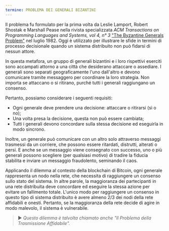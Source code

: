 ```yaml
---
termine: PROBLEMA DEI GENERALI BIZANTINI
---
```


Il problema fu formulato per la prima volta da Leslie Lamport, Robert Shostak e Marshall Pease nella rivista specializzata *ACM Transactions on Programming Languages and Systems, vol 4, n° 3* ["The Byzantine Generals Problem"](https://lamport.azurewebsites.net/pubs/byz.pdf) nel luglio 1982. Oggi è utilizzato per illustrare le sfide in termini di processo decisionale quando un sistema distribuito non può fidarsi di nessun attore.

In questa metafora, un gruppo di generali bizantini e i loro rispettivi eserciti sono accampati attorno a una città che desiderano attaccare o assediare. I generali sono separati geograficamente l'uno dall'altro e devono comunicare tramite messaggero per coordinare la loro strategia. Non importa se attaccano o si ritirano, purché tutti i generali raggiungano un consenso.

Pertanto, possiamo considerare i seguenti requisiti:
* Ogni generale deve prendere una decisione: attaccare o ritirarsi (sì o no);
* Una volta presa la decisione, questa non può essere cambiata;
* Tutti i generali devono concordare sulla stessa decisione ed eseguirla in modo sincrono.

Inoltre, un generale può comunicare con un altro solo attraverso messaggi trasmessi da un corriere, che possono essere ritardati, distrutti, alterati o persi. E anche se un messaggio viene consegnato con successo, uno o più generali possono scegliere (per qualsiasi motivo) di tradire la fiducia stabilita e inviare un messaggio fraudolento, seminando il caos.

Applicando il dilemma al contesto della blockchain di Bitcoin, ogni generale rappresenta un nodo nella rete, che necessita di raggiungere un consenso sullo stato del sistema. In altre parole, la maggioranza dei partecipanti in una rete distribuita deve concordare ed eseguire la stessa azione per evitare un fallimento totale. L'unico modo per raggiungere un consenso in questo tipo di sistema distribuito è avere almeno 2/3 dei nodi della rete affidabili e onesti. Pertanto, se la maggioranza della rete decide di agire in modo malevolo, il sistema è vulnerabile.

> ► *Questo dilemma è talvolta chiamato anche "Il Problema della Trasmissione Affidabile".*